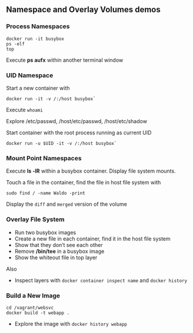## Namespace and Overlay Volumes demos

### Process Namespaces

    docker run -it busybox
    ps -elf
    top

Execute **ps aufx** within another terminal window

### UID Namespace

Start a new container with

    docker run -it -v /:/host busybox`

Execute `whoami`

Explore /etc/passwd, /host/etc/passwd, /host/etc/shadow

Start container with the root process running as current UID

    docker run -u $UID -it -v /:/host busybox`

### Mount Point Namespaces

Execute **ls -lR** within a busybox container. Display file system mounts.

Touch a file in the container, find the file in host file system with

    sudo find / -name Waldo -print

Display the `diff` and `merged` version of the volume

### Overlay File System

* Run two busybox images
* Create a new file in each container, find it in the host file system
* Show that they don’t see each other
* Remove **/bin/tee** in a busybox image
* Show the whiteout file in top layer

Also

* Inspect layers with `docker container inspect name` and `docker history`

### Build a New Image

    cd /vagrant/websvc
    docker build -t webapp .

* Explore the image with `docker history webapp`
